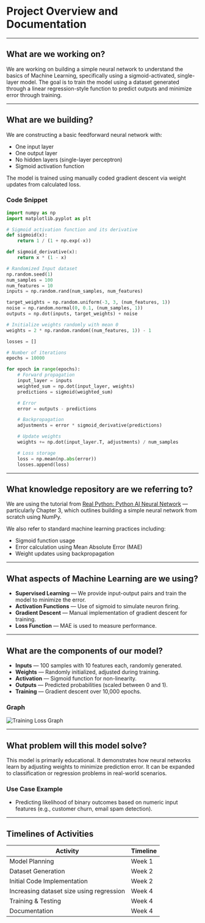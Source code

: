 # Project Overview and Documentation

---

## What are we working on?

We are working on building a simple neural network to understand the basics of Machine Learning, specifically using a sigmoid-activated, single-layer model. The goal is to train the model using a dataset generated through a linear regression-style function to predict outputs and minimize error through training.

---

## What are we building?

We are constructing a basic feedforward neural network with:

- One input layer  
- One output layer  
- No hidden layers (single-layer perceptron)  
- Sigmoid activation function

The model is trained using manually coded gradient descent via weight updates from calculated loss.

### Code Snippet

```python
import numpy as np
import matplotlib.pyplot as plt

# Sigmoid activation function and its derivative
def sigmoid(x):
    return 1 / (1 + np.exp(-x))

def sigmoid_derivative(x):
    return x * (1 - x)

# Randomized Input dataset
np.random.seed(1)
num_samples = 100
num_features = 10
inputs = np.random.rand(num_samples, num_features)

target_weights = np.random.uniform(-3, 3, (num_features, 1))
noise = np.random.normal(0, 0.1, (num_samples, 1))
outputs = np.dot(inputs, target_weights) + noise

# Initialize weights randomly with mean 0
weights = 2 * np.random.random((num_features, 1)) - 1

losses = []

# Number of iterations
epochs = 10000

for epoch in range(epochs):
    # Forward propagation
    input_layer = inputs
    weighted_sum = np.dot(input_layer, weights)
    predictions = sigmoid(weighted_sum)

    # Error
    error = outputs - predictions

    # Backpropagation
    adjustments = error * sigmoid_derivative(predictions)

    # Update weights
    weights += np.dot(input_layer.T, adjustments) / num_samples

    # Loss storage
    loss = np.mean(np.abs(error))
    losses.append(loss)
```

---

## What knowledge repository are we referring to?

We are using the tutorial from [Real Python: Python AI Neural Network](https://realpython.com/python-ai-neural-network/) — particularly Chapter 3, which outlines building a simple neural network from scratch using NumPy.

We also refer to standard machine learning practices including:

- Sigmoid function usage  
- Error calculation using Mean Absolute Error (MAE)  
- Weight updates using backpropagation

---

## What aspects of Machine Learning are we using?

- **Supervised Learning** — We provide input-output pairs and train the model to minimize the error.  
- **Activation Functions** — Use of sigmoid to simulate neuron firing.  
- **Gradient Descent** — Manual implementation of gradient descent for training.  
- **Loss Function** — MAE is used to measure performance.

---

## What are the components of our model?

- **Inputs** — 100 samples with 10 features each, randomly generated.  
- **Weights** — Randomly initialized, adjusted during training.  
- **Activation** — Sigmoid function for non-linearity.  
- **Outputs** — Predicted probabilities (scaled between 0 and 1).  
- **Training** — Gradient descent over 10,000 epochs.

### Graph

![Training Loss Graph](github.com/assets/images/WhatsAppImage2025-04-30at10.52.52AM.jpeg)

---

## What problem will this model solve?

This model is primarily educational. It demonstrates how neural networks learn by adjusting weights to minimize prediction error. It can be expanded to classification or regression problems in real-world scenarios.

### Use Case Example

- Predicting likelihood of binary outcomes based on numeric input features (e.g., customer churn, email spam detection).

---

## Timelines of Activities

| Activity                               | Timeline |
|----------------------------------------|----------|
| Model Planning                         | Week 1   |
| Dataset Generation                     | Week 2   |
| Initial Code Implementation            | Week 2   |
| Increasing dataset size using regression | Week 4 |
| Training & Testing                     | Week 4   |
| Documentation                          | Week 4   |
